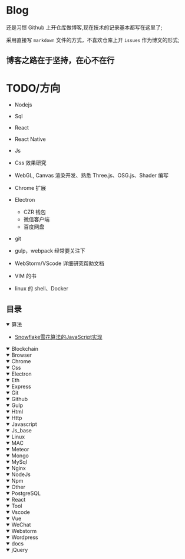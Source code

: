 # Blog

还是习惯 Github 上开仓库做博客,现在技术的记录基本都写在这里了;

采用直接写 `markdown` 文件的方式，不喜欢仓库上开 `issues` 作为博文的形式;

## 博客之路在于坚持，在心不在行

# TODO/方向

- Nodejs
- Sql
- React
- React Native
- Js
- Css 效果研究
- WebGL, Canvas 渲染开发、熟悉 Three.js、OSG.js、Shader 编写
- Chrome 扩展
- Electron

  - CZR 钱包
  - 微信客户端
  - 百度网盘

- git
- gulp，webpack 经常要关注下
- WebStorm/VScode 详细研究帮助文档
- VIM 的书
- linux 的 shell、Docker

## 目录

<details open>
<summary>算法</summary>
<ul>
    <li><a href="./count/Snowflake雪花算法的JavaScript实现.md">Snowflake雪花算法的JavaScript实现</a></li>
<ul>
</details>
<details open>
<summary>Blockchain</summary>
</details>
<details open>
<summary>Browser</summary>
</details>
<details open>
<summary>Chrome</summary>
</details>
<details open>
<summary>Css</summary>
</details>
<details open>
<summary>Electron</summary>
</details>
<details open>
<summary>Eth</summary>
</details>
<details open>
<summary>Express</summary>
</details>
<details open>
<summary>Git</summary>
</details>
<details open>
<summary>Github</summary>
</details>
<details open>
<summary>Gulp</summary>
</details>
<details open>
<summary>Html</summary>
</details>
<details open>
<summary>Http</summary>
</details>
<details open>
<summary>Javascript</summary>
</details>
<details open>
<summary>Js_base</summary>
</details>
<details open>
<summary>Linux</summary>
</details>
<details open>
<summary>MAC</summary>
</details>
<details open>
<summary>Meteor</summary>
</details>
<details open>
<summary>Mongo</summary>
</details>
<details open>
<summary>MySql</summary>
</details>
<details open>
<summary>Nginx</summary>
</details>
<details open>
<summary>NodeJs</summary>
</details>
<details open>
<summary>Npm</summary>
</details>
<details open>
<summary>Other</summary>
</details>
<details open>
<summary>PostgreSQL</summary>
</details>

<details open>
<summary>React</summary>
</details>
<details open>
<summary>Tool</summary>
</details>
<details open>
<summary>Vscode</summary>
</details>
<details open>
<summary>Vue</summary>
</details>
<details open>
<summary>WeChat</summary>
</details>
<details open>
<summary>Webstorm</summary>
</details>
<details open>
<summary>Wordpress</summary>
</details>
<details open>
<summary>docs</summary>
</details>
<details open>
<summary>jQuery</summary>
</details>
